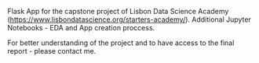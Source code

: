 Flask App for the capstone project of Lisbon Data Science Academy (https://www.lisbondatascience.org/starters-academy/).
Additional Jupyter Notebooks - EDA and App creation proccess.

For better understanding of the project and to have access to the final report - please contact me.
